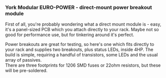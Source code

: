 ### York Modular EURO-POWER - direct-mount power breakout module

First of all, you're probably wondering what a direct mount module is - easy, it's a panel-sized PCB which you attach directly to your rack. 
Maybe not so good for performance use, but for tinkering around it's perfect.

Power breakouts are great for testing, so here's one which fits directly to your rack and supplies two breakouts, plus status LEDs, inside 4HP. 
The build is simple, requiring a handful of transistors, some LEDs and the usual array of passives.  
There are three footprints for 1206 SMD fuses or 22ohm resistors, but these will be pre-soldered.
